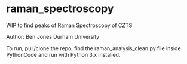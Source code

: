# raman_spectroscopy
WIP to find peaks of Raman Spectroscopy of CZTS

Author: Ben Jones
Durham University

To run, pull/clone the repo, find the raman_analysis_clean.py file inside PythonCode and run with Python 3.x installed. 
